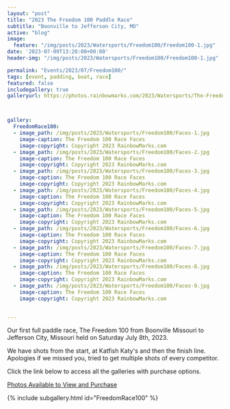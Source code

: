 ```yaml
---
layout: "post"
title: "2023 The Freedom 100 Paddle Race"
subtitle: "Boonville to Jefferson City, MO"
active: "blog"
image:
  feature: "/img/posts/2023/Watersports/Freedom100/Freedom100-1.jpg"
date: '2023-07-09T13:20:00+00:00'
header-img: "/img/posts/2023/Watersports/Freedom100/Freedom100-1.jpg"

permalink: "Events/2023/07/Freedom100/"
tags: [event, padding, boat, race]
featured: false
includegallery: true
galleryurl: https://photos.rainbowmarks.com/2023/Watersports/The-Freedom-Race-100



gallery:
  FreedomRace100:
  - image_path: /img/posts/2023/Watersports/Freedom100/Faces-1.jpg
    image-caption: The Freedom 100 Race Faces
    image-copyright: Copyright 2023 RainbowMarks.com
  - image_path: /img/posts/2023/Watersports/Freedom100/Faces-2.jpg
    image-caption: The Freedom 100 Race Faces
    image-copyright: Copyright 2023 RainbowMarks.com
  - image_path: /img/posts/2023/Watersports/Freedom100/Faces-3.jpg
    image-caption: The Freedom 100 Race Faces
    image-copyright: Copyright 2023 RainbowMarks.com
  - image_path: /img/posts/2023/Watersports/Freedom100/Faces-4.jpg
    image-caption: The Freedom 100 Race Faces
    image-copyright: Copyright 2023 RainbowMarks.com
  - image_path: /img/posts/2023/Watersports/Freedom100/Faces-5.jpg
    image-caption: The Freedom 100 Race Faces
    image-copyright: Copyright 2023 RainbowMarks.com
  - image_path: /img/posts/2023/Watersports/Freedom100/Faces-6.jpg
    image-caption: The Freedom 100 Race Faces
    image-copyright: Copyright 2023 RainbowMarks.com
  - image_path: /img/posts/2023/Watersports/Freedom100/Faces-7.jpg
    image-caption: The Freedom 100 Race Faces
    image-copyright: Copyright 2023 RainbowMarks.com
  - image_path: /img/posts/2023/Watersports/Freedom100/Faces-8.jpg
    image-caption: The Freedom 100 Race Faces
    image-copyright: Copyright 2023 RainbowMarks.com
  - image_path: /img/posts/2023/Watersports/Freedom100/Faces-9.jpg
    image-caption: The Freedom 100 Race Faces
    image-copyright: Copyright 2023 RainbowMarks.com
  

---
```

Our first full paddle race, The Freedom 100 from Boonville Missouri to Jefferson City, Missouri held on Saturday July 8th, 2023.

We have shots from the start, at Katfish Katy's and then the finish line. Apologies if we missed you, tried to get multiple shots of every competitor.

Click the link below to access all the galleries with purchase options.

[Photos Available to View and Purchase](https://photos.rainbowmarks.com/2023/Watersports/The-Freedom-Race-100)

{% include subgallery.html id="FreedomRace100" %}